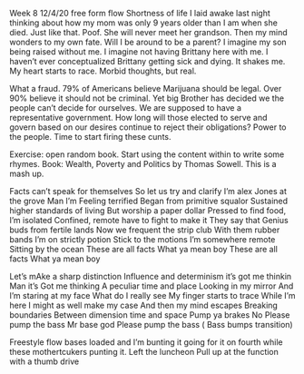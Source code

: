 Week 8 12/4/20 free form flow
Shortness of life
I laid awake last night thinking about how my mom was only 9 years older than I am when she died. Just like that. Poof. She will never meet her grandson. Then my mind wonders to my own fate. Will I be around to be a parent? I imagine my son being raised without me. I imagine not having Brittany here with me. I haven’t ever conceptualized Brittany getting sick and dying. It shakes me. My heart starts to race. Morbid thoughts, but real. 

What a fraud. 79% of Americans believe Marijuana should be legal. Over 90% believe it should not be criminal. Yet big Brother has decided we the people can’t decide for ourselves. We are supposed to have a representative government. How long will those elected to serve and govern based on our desires continue to reject their obligations? Power to the people. Time to start firing these cunts. 

Exercise: open random book. Start using the content within to write some rhymes. Book: Wealth, Poverty and Politics by Thomas Sowell. This is a mash up. 

Facts can’t speak for themselves
So let us try and clarify
I’m alex Jones at the grove
Man I’m Feeling terrified 
Began from primitive squalor
Sustained higher standards of living
But worship a paper dollar
Pressed to find food, I’m isolated 
Confined, remote have to fight to make it
They say that Genius 
buds from fertile lands
Now we frequent the strip club
With them rubber bands 
I’m on strictly potion
Stick to the motions 
I’m somewhere remote
Sitting by the ocean
These are all facts 
What ya mean boy
These are all facts
What ya mean boy

Let’s mAke a sharp distinction
Influence and determinism
it’s got me thinkin 
Man it’s Got me thinking
A peculiar time and place
Looking in my mirror 
And I’m staring at my face
What do I really see
My finger starts to trace
While I’m here
I might as well make my case
And then my mind escapes
Breaking boundaries 
Between dimension time and space
Pump ya brakes 
No
Please pump the bass
Mr base god
Please pump the bass
( Bass bumps transition)





Freestyle flow bases loaded and I’m bunting it going for it on fourth while these mothertcukers punting it. 
Left the luncheon
Pull up at the function with a thumb drive

